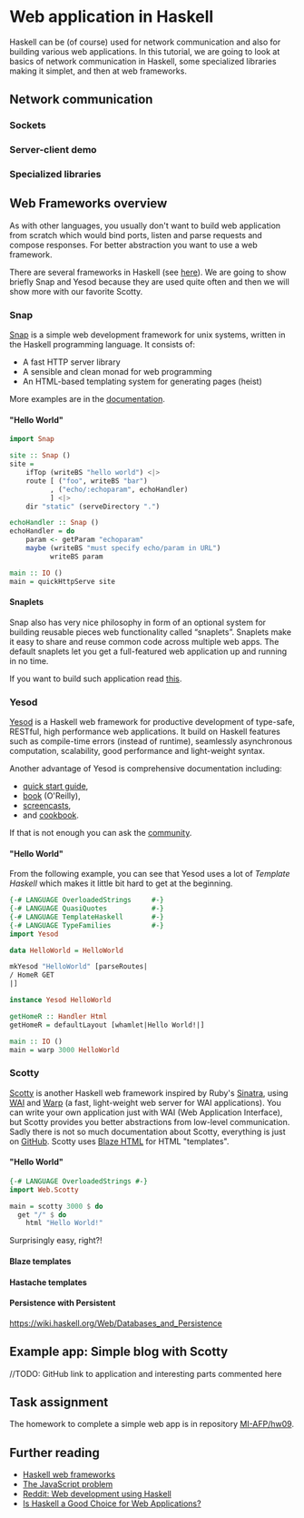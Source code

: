 # Web application in Haskell

Haskell can be (of course) used for network communication and also for building various web applications. In this tutorial, we are going to look at basics of network communication in Haskell, some specialized libraries making it simplet, and then at web frameworks. 

## Network communication

### Sockets

### Server-client demo

### Specialized libraries

## Web Frameworks overview

As with other languages, you usually don't want to build web application from scratch which would bind ports, listen and parse requests and compose responses. For better abstraction you want to use a web framework.

There are several frameworks in Haskell (see [here](https://wiki.haskell.org/Web/Frameworks)). We are going to show briefly Snap and Yesod because they are used quite often and then we will show more with our favorite Scotty. 

### Snap

[Snap](http://snapframework.com) is a simple web development framework for unix systems, written in the Haskell programming language. It consists of:

* A fast HTTP server library
* A sensible and clean monad for web programming
* An HTML-based templating system for generating pages (heist)

More examples are in the [documentation](http://snapframework.com/docs).

#### "Hello World"

```haskell
import Snap

site :: Snap ()
site =
    ifTop (writeBS "hello world") <|>
    route [ ("foo", writeBS "bar")
          , ("echo/:echoparam", echoHandler)
          ] <|>
    dir "static" (serveDirectory ".")

echoHandler :: Snap ()
echoHandler = do
    param <- getParam "echoparam"
    maybe (writeBS "must specify echo/param in URL")
          writeBS param

main :: IO ()
main = quickHttpServe site
```

#### Snaplets

Snap also has very nice philosophy in form of an optional system for building reusable pieces web functionality called “snaplets”. Snaplets make it easy to share and reuse common code across multiple web apps. The default snaplets let you get a full-featured web application up and running in no time.

If you want to build such application read [this](http://snapframework.com/docs/tutorials/snaplets-tutorial).

### Yesod

[Yesod](https://www.yesodweb.com) is a Haskell web framework for productive development of type-safe, RESTful, high performance web applications. It build on Haskell features such as compile-time errors (instead of runtime), seamlessly asynchronous computation, scalability, good performance and light-weight syntax.

Another advantage of Yesod is comprehensive documentation including:

* [quick start guide](https://www.yesodweb.com/page/quickstart),
* [book](https://www.yesodweb.com/book) (O'Reilly),
* [screencasts](https://www.yesodweb.com/page/screencasts),
* and [cookbook](https://github.com/yesodweb/yesod-cookbook).

If that is not enough you can ask the [community](https://www.yesodweb.com/page/community).

#### "Hello World"

From the following example, you can see that Yesod uses a lot of *Template Haskell* which makes it little bit hard to get at the beginning. 

```haskell
{-# LANGUAGE OverloadedStrings     #-}
{-# LANGUAGE QuasiQuotes           #-}
{-# LANGUAGE TemplateHaskell       #-}
{-# LANGUAGE TypeFamilies          #-}
import Yesod

data HelloWorld = HelloWorld

mkYesod "HelloWorld" [parseRoutes|
/ HomeR GET
|]

instance Yesod HelloWorld

getHomeR :: Handler Html
getHomeR = defaultLayout [whamlet|Hello World!|]

main :: IO ()
main = warp 3000 HelloWorld
``` 

### Scotty

[Scotty](https://github.com/scotty-web/scotty) is another Haskell web framework inspired by Ruby's [Sinatra](http://sinatrarb.com), using [WAI](https://hackage.haskell.org/package/wai) and [Warp](https://hackage.haskell.org/package/warp) (a fast, light-weight web server for WAI applications). You can write your own application just with WAI (Web Application Interface), but Scotty provides you better abstractions from low-level communication. Sadly there is not so much documentation about Scotty, everything is just on [GitHub](https://github.com/scotty-web/scotty). Scotty uses [Blaze HTML](https://hackage.haskell.org/package/blaze-html) for HTML "templates".

#### "Hello World"

```haskell
{-# LANGUAGE OverloadedStrings #-}
import Web.Scotty

main = scotty 3000 $ do
  get "/" $ do
    html "Hello World!"
```

Surprisingly easy, right?!

#### Blaze templates

#### Hastache templates

#### Persistence with Persistent

https://wiki.haskell.org/Web/Databases_and_Persistence

## Example app: Simple blog with Scotty

//TODO: GitHub link to application and interesting parts commented here

## Task assignment

The homework to complete a simple web app is in repository [MI-AFP/hw09](https://github.com/MI-AFP/hw09).

## Further reading

* [Haskell web frameworks](https://wiki.haskell.org/Web/Frameworks)
* [The JavaScript problem](https://wiki.haskell.org/The_JavaScript_Problem)
* [Reddit: Web development using Haskell](https://www.reddit.com/r/haskell/comments/2wfap0/web_development_using_haskell/)
* [Is Haskell a Good Choice for Web Applications?](http://jekor.com/article/is-haskell-a-good-choice-for-web-applications)
